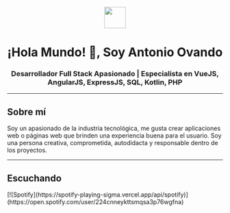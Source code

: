 <p align="center"><picture align="center"><img align="center" src = "https://github.com/7oSkaaa/7oSkaaa/blob/main/Images/about_me.gif?raw=true" width = 50px></picture></p>
<h1 align="center">¡Hola Mundo! 👋, Soy Antonio Ovando</h1>
<h3 align="center">Desarrollador Full Stack Apasionado | Especialista en VueJS, AngularJS, ExpressJS, SQL, Kotlin, PHP</h3>

---

<h2 align="left" font-weight="bold">Sobre mí</h2>  
Soy un apasionado de la industria tecnológica, me gusta crear aplicaciones web o páginas web que brinden una experiencia buena para el usuario. Soy una persona creativa, comprometida, autodidacta y responsable dentro de los proyectos.
<br>

---

<h2 align="left" font-weight="bold">Escuchando</h2>  
 [![Spotify](https://spotify-playing-sigma.vercel.app/api/spotify)](https://open.spotify.com/user/224cnneykttsmqsa3p76wgfna)<br>

